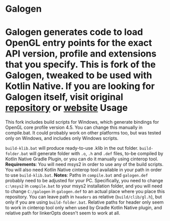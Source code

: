 Galogen
=======
Galogen generates code to load OpenGL entry points  for the exact API version,
profile and extensions that you specify. This is fork of the Galogen, tweaked to be used with Kotlin Native.
If you are looking for Galogen itself, visit original [repository](https://github.com/google/galogen) or [website](http://galogen.gpfault.net/)
Usage
=======
This fork includes build scripts for Windows, which generate bindings for OpenGL core profile version 4.5. You can change this manually in compile.bat.
It could probably work on other platforms too, but was tested only on Windows, and includes only Windows scripts.

`build-klib.bat` will produce ready-to-use .klib in the out folder.
`build-folder.bat` will generate folder with `.o`, `.h` and `.def` files, to-be compiled by Kotlin Native Gradle Plugin, or you can do it manually using cinterop tool.
**Requirements**:
You will need msys2 in order to use any of the build scripts. You will also need Kotlin Native cinterop tool available in your path in order to use `build-klib.bat`.
**Notes**:
Paths in `compile.bat` and `galogen.def` probably need to be adjusted for your PC.
Specifically, you need to change `c:\msys2` in `compile.bat` to your msys2 installation folder, and you will need to change `C:/galogen` in `galogen.def` to an actual place where you place this repository.
You can leave path in `headers` as relative (`build/clib/gl.h`), but only if you are using `build-folder.bat`.
Relative paths for header only seem to work in cinterop tool only when used by Gradle Kotlin Native plugin, and relative path for linkerOpts doesn't seem to work at all.
